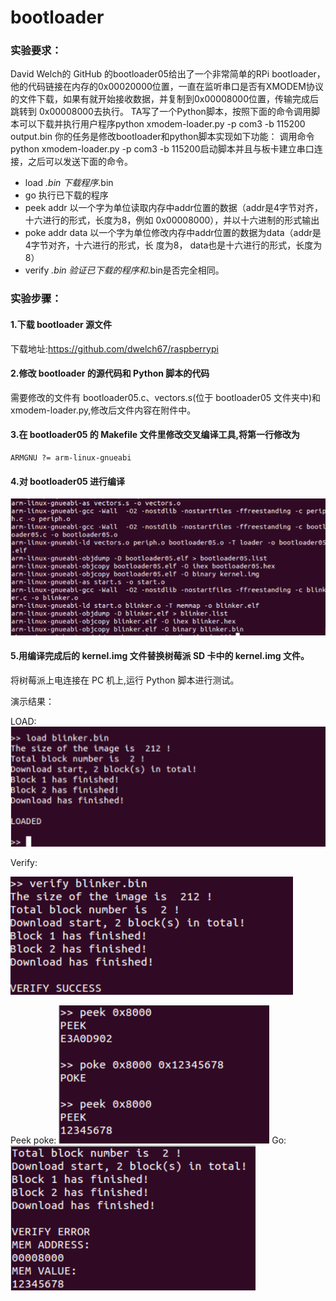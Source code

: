 # bootloader

### 实验要求：
David Welch的 GitHub 的bootloader05给出了一个非常简单的RPi bootloader，他的代码链接在内存的0x00020000位置，一直在监听串口是否有XMODEM协议的文件下载，如果有就开始接收数据，并复制到0x00008000位置，传输完成后跳转到 0x00008000去执行。
TA写了一个Python脚本，按照下面的命令调用脚本可以下载并执行用户程序python xmodem-loader.py -p com3 -b 115200 output.bin
你的任务是修改bootloader和python脚本实现如下功能：
调用命令python xmodem-loader.py -p com3 -b 115200启动脚本并且与板卡建立串口连接，之后可以发送下面的命令。
+ load *.bin 下载程序*.bin
+ go 执行已下载的程序
+ peek addr 以一个字为单位读取内存中addr位置的数据（addr是4字节对齐，十六进行的形式，长度为8，例如 0x00008000），并以十六进制的形式输出
+ poke addr data 以一个字为单位修改内存中addr位置的数据为data（addr是4字节对齐，十六进行的形式，长 度为8， data也是十六进行的形式，长度为8）
+ verify *.bin 验证已下载的程序和*.bin是否完全相同。

### 实验步骤：
#### 1.下载 bootloader 源文件
下载地址:https://github.com/dwelch67/raspberrypi

#### 2.修改 bootloader 的源代码和 Python 脚本的代码
需要修改的文件有 bootloader05.c、vectors.s(位于 bootloader05 文件夹中)和xmodem-loader.py,修改后文件内容在附件中。

#### 3.在 bootloader05 的 Makefile 文件里修改交叉编译工具,将第一行修改为
    
    ARMGNU ?= arm-linux-gnueabi

#### 4.对 bootloader05 进行编译

![pic](Selection_193.png)

#### 5.用编译完成后的 kernel.img 文件替换树莓派 SD 卡中的 kernel.img 文件。
将树莓派上电连接在 PC 机上,运行 Python 脚本进行测试。

演示结果：

LOAD:
![pic](Selection_194.png)

Verify:

![pic](Selection_195.png)

Peek poke:
![pic](Selection_196.png)
Go:
![pic](Selection_197.png)